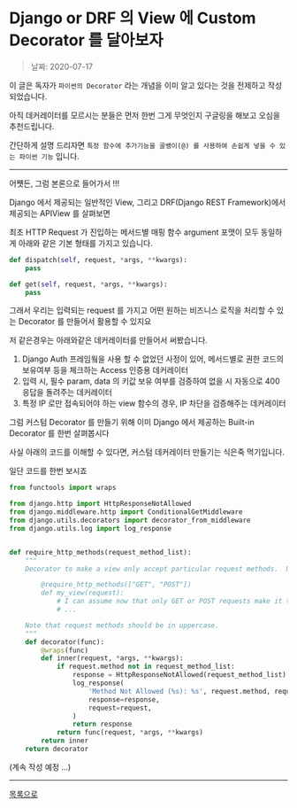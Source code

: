 # Django or DRF 의 View 에 Custom Decorator 를 달아보자

> 날짜: 2020-07-17

이 글은 독자가 `파이썬의 Decorator` 라는 개념을 이미 알고 있다는 것을 전제하고 작성되었습니다.

아직 데커레이터를 모르시는 분들은 먼저 한번 그게 무엇인지 구글링을 해보고 오심을 추천드립니다.

간단하게 설명 드리자면 `특정 함수에 추가기능을 골뱅이(@) 를 사용하여 손쉽게 넣을 수 있는 파이썬 기능` 입니다.

---

어쩃든, 그럼 본론으로 들어가서 !!!

Django 에서 제공되는 일반적인 View, 그리고 DRF(Django REST Framework)에서 제공되는 APIView 를 살펴보면

최초 HTTP Request 가 진입하는 메서드별 매핑 함수 argument 포맷이 모두 동일하게 아래와 같은 기본 형태를 가지고 있습니다.

```python
def dispatch(self, request, *args, **kwargs):
    pass

def get(self, request, *args, **kwargs):
    pass
```

그래서 우리는 입력되는 request 를 가지고 어떤 원하는 비즈니스 로직을 처리할 수 있는 Decorator 를 만들어서 활용할 수 있지요

저 같은경우는 아래와같은 데커레이터를 만들어서 써봤습니다.

1. Django Auth 프레임웤을 사용 할 수 없었던 사정이 있어, 메서드별로 권한 코드의 보유여부 등을 체크하는 Access 인증용 데커레이터
2. 입력 시, 필수 param, data 의 키값 보유 여부를 검증하여 없을 시 자동으로 400 응답을 돌려주는 데커레이터
3. 특정 IP 로만 접속되어야 하는 view 함수의 경우, IP 차단을 검증해주는 데커레이터

그럼 커스텀 Decorator 를 만들기 위해 이미 Django 에서 제공하는 Built-in Decorator 를 한번 살펴봅시다

사실 아래의 코드를 이해할 수 있다면, 커스텀 데커레이터 만들기는 식은죽 먹기입니다.

일단 코드를 한번 보시죠

```python
from functools import wraps

from django.http import HttpResponseNotAllowed
from django.middleware.http import ConditionalGetMiddleware
from django.utils.decorators import decorator_from_middleware
from django.utils.log import log_response


def require_http_methods(request_method_list):
    """
    Decorator to make a view only accept particular request methods.  Usage::

        @require_http_methods(["GET", "POST"])
        def my_view(request):
            # I can assume now that only GET or POST requests make it this far
            # ...

    Note that request methods should be in uppercase.
    """
    def decorator(func):
        @wraps(func)
        def inner(request, *args, **kwargs):
            if request.method not in request_method_list:
                response = HttpResponseNotAllowed(request_method_list)
                log_response(
                    'Method Not Allowed (%s): %s', request.method, request.path,
                    response=response,
                    request=request,
                )
                return response
            return func(request, *args, **kwargs)
        return inner
    return decorator
```

(계속 작성 예정 ...)

---

[목록으로](https://github.com/Shiwoo-Park/blog/tree/master/kor)
